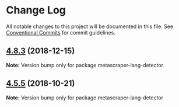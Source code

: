 # Change Log

All notable changes to this project will be documented in this file.
See [Conventional Commits](https://conventionalcommits.org) for commit guidelines.

## [4.8.3](https://github.com/microlinkhq/metascraper/tree/master/packages/metascraper-lang-detector/compare/v4.8.2...v4.8.3) (2018-12-15)

**Note:** Version bump only for package metascraper-lang-detector





## [4.5.5](https://github.com/microlinkhq/metascraper/tree/master/packages/metascraper-lang-detector/compare/v4.5.5-alpha.0...v4.5.5) (2018-10-21)

**Note:** Version bump only for package metascraper-lang-detector
